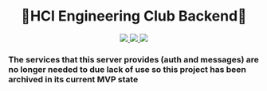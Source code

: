 <div align="center">
    <h1>👷HCI Engineering Club Backend👷</h1>
</div>

<div align="center">
    <a href="https://travis-ci.com/Interniac/interniac-website.svg?branch=master">
        <img src="https://travis-ci.com/hciengclub/hcieng-server.svg?branch=master" />
    </a>
    <a href="https://codecov.io/gh/hciengclub/hcieng-server">
        <img src="https://codecov.io/gh/hciengclub/hcieng-server/branch/master/graph/badge.svg?token=CSA3TB1MNI"/>
    </a>
    <a href="https://goreportcard.com/badge/github.com/hciengclub/hcieng-server">
        <img src="https://goreportcard.com/badge/github.com/hciengclub/hcieng-server">
    </a>
</div>

<div>
    <h3>The services that this server provides (auth and messages) are no longer needed to due lack of use so this project has been archived in its current MVP state </h3>
    </div>

